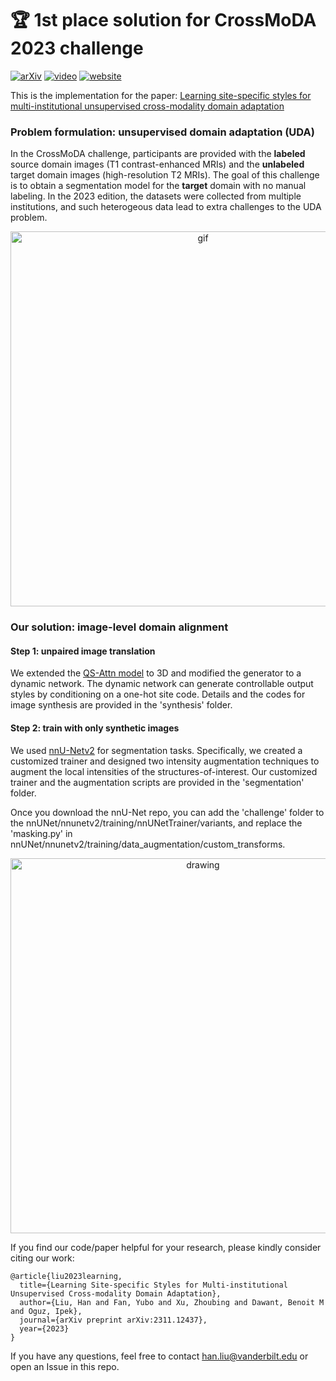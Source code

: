 # :trophy: 1st place solution for CrossMoDA 2023 challenge  
 [![arXiv](https://img.shields.io/badge/arXiv-2311.12437-blue)]([https://arxiv.org/abs/2203.08483](https://arxiv.org/pdf/2311.12437.pdf)) [![video](https://img.shields.io/badge/video-Workshop-red)](xx) [![website](https://img.shields.io/badge/Challenge%20website-50d13d)](https://www.synapse.org/#!Synapse:syn51236108/wiki/621615)
 
This is the implementation for the paper:
[Learning site-specific styles for multi-institutional unsupervised cross-modality domain adaptation](https://arxiv.org/pdf/2311.12437.pdf)

### Problem formulation: unsupervised domain adaptation (UDA)
In the CrossMoDA challenge, participants are provided with the **labeled** source domain images (T1 contrast-enhanced MRIs) and the **unlabeled** target domain images (high-resolution T2 MRIs). The goal of this challenge is to obtain a segmentation model for the **target** domain with no manual labeling. In the 2023 edition, the datasets were collected from multiple institutions, and such heterogeous data lead to extra challenges to the UDA problem.

<p align="center">
<img src="https://github.com/han-liu/crossmoda2023/blob/main/vandy365_gif1.gif" alt="gif" width="600"/>
</p>

### Our solution: image-level domain alignment
#### Step 1: unpaired image translation
We extended the [QS-Attn model](https://github.com/sapphire497/query-selected-attention) to 3D and modified the generator to a dynamic network. The dynamic network can generate controllable output styles by conditioning on a one-hot site code. Details and the codes for image synthesis are provided in the 'synthesis' folder.

#### Step 2: train with only synthetic images
We used [nnU-Netv2](https://github.com/MIC-DKFZ/nnUNet) for segmentation tasks. Specifically, we created a customized trainer and designed two intensity augmentation techniques to augment the local intensities of the structures-of-interest. Our customized trainer and the augmentation scripts are provided in the 'segmentation' folder. 

Once you download the nnU-Net repo, you can add the 'challenge' folder to the nnUNet/nnunetv2/training/nnUNetTrainer/variants, and replace the 'masking.py' in nnUNet/nnunetv2/training/data_augmentation/custom_transforms.

<p align="center">
<img src="https://github.com/han-liu/crossmoda2023/blob/main/vandy365_fig1.png" alt="drawing" width="600"/>
</p>

If you find our code/paper helpful for your research, please kindly consider citing our work:
```
@article{liu2023learning,
  title={Learning Site-specific Styles for Multi-institutional Unsupervised Cross-modality Domain Adaptation},
  author={Liu, Han and Fan, Yubo and Xu, Zhoubing and Dawant, Benoit M and Oguz, Ipek},
  journal={arXiv preprint arXiv:2311.12437},
  year={2023}
}
```
If you have any questions, feel free to contact han.liu@vanderbilt.edu or open an Issue in this repo. 

